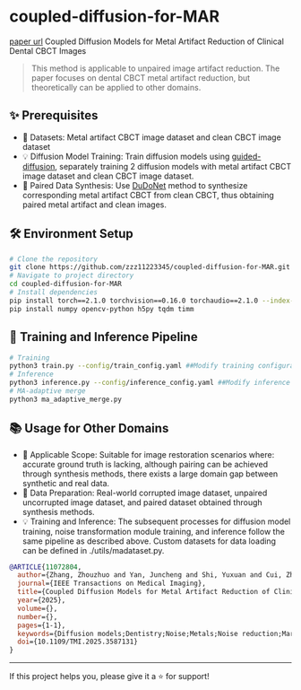 # coupled-diffusion-for-MAR

[paper url](https://ieeexplore.ieee.org/document/11072804) Coupled Diffusion Models for Metal Artifact Reduction of Clinical Dental CBCT Images
> This method is applicable to unpaired image artifact reduction. The paper focuses on dental CBCT metal artifact reduction, but theoretically can be applied to other domains.

## ✨ Prerequisites
* 🚀 Datasets: Metal artifact CBCT image dataset and clean CBCT image dataset
* 💡 Diffusion Model Training: Train diffusion models using [guided-diffusion](https://github.com/openai/guided-diffusion), separately training 2 diffusion models with metal artifact CBCT image dataset and clean CBCT image dataset.
* 🔧 Paired Data Synthesis: Use [DuDoNet](https://github.com/MIRACLE-Center/DuDoNet) method to synthesize corresponding metal artifact CBCT from clean CBCT, thus obtaining paired metal artifact and clean images.

## 🛠️ Environment Setup
```bash
# Clone the repository
git clone https://github.com/zzz11223345/coupled-diffusion-for-MAR.git
# Navigate to project directory
cd coupled-diffusion-for-MAR
# Install dependencies
pip install torch==2.1.0 torchvision==0.16.0 torchaudio==2.1.0 --index-url https://download.pytorch.org/whl/cu121 ##Install torch according to your environment
pip install numpy opencv-python h5py tqdm timm
```

## 🚀 Training and Inference Pipeline
```bash
# Training
python3 train.py --config/train_config.yaml ##Modify training configuration file as needed
# Inference
python3 inference.py --config/inference_config.yaml ##Modify inference configuration file as needed
# MA-adaptive merge
python3 ma_adaptive_merge.py
```

## 📚 Usage for Other Domains
* 📁 Applicable Scope: Suitable for image restoration scenarios where: accurate ground truth is lacking, although pairing can be achieved through synthesis methods, there exists a large domain gap between synthetic and real data.
* 🚀 Data Preparation: Real-world corrupted image dataset, unpaired uncorrupted image dataset, and paired dataset obtained through synthesis methods.
* 💡 Training and Inference: The subsequent processes for diffusion model training, noise transformation module training, and inference follow the same pipeline as described above. Custom datasets for data loading can be defined in ./utils/madataset.py.


```bibtex
@ARTICLE{11072804,
  author={Zhang, Zhouzhuo and Yan, Juncheng and Shi, Yuxuan and Cui, Zhiming and Xu, Jun and Shen, Dinggang},
  journal={IEEE Transactions on Medical Imaging}, 
  title={Coupled Diffusion Models for Metal Artifact Reduction of Clinical Dental CBCT Images}, 
  year={2025},
  volume={},
  number={},
  pages={1-1},
  keywords={Diffusion models;Dentistry;Noise;Metals;Noise reduction;Mars;Image restoration;Image segmentation;Training;Noise measurement;Metal artifact reduction;coupled diffusion models;noise transformation;MA-adaptive inference},
  doi={10.1109/TMI.2025.3587131}
}
```

---
If this project helps you, please give it a ⭐️ for support!